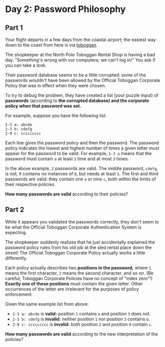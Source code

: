 # Day 2: Password Philosophy
## Part 1

Your flight departs in a few days from the coastal airport; the
easiest way down to the coast from here is via
[toboggan](https://en.wikipedia.org/wiki/Toboggan).

The shopkeeper at the North Pole Toboggan Rental Shop is having a bad
day. "Something's wrong with our computers; we can't log in!" You ask
if you can take a look.

Their password database seems to be a little corrupted: some of the
passwords wouldn't have been allowed by the Official Toboggan
Corporate Policy that was in effect when they were chosen.

To try to debug the problem, they have created a list (your puzzle
input) of **passwords** (according to **the corrupted database) and the
corporate policy when that password was set.**

For example, suppose you have the following list:

```
1-3 a: abcde
1-3 b: cdefg
2-9 c: ccccccccc
```

Each line gives the password policy and then the password. The
password policy indicates the lowest and highest number of times a
given letter must appear for the password to be valid. For example,
`1-3 a` means that the password must contain `a` at least `1` time and
at most `3` times.

In the above example, *`2`* passwords are valid. The middle password,
`cdefg`, is not; it contains no instances of `b`, but needs at least
`1`. The first and third passwords are valid: they contain one `a` or
nine `c`, both within the limits of their respective policies.

**How many passwords are valid** according to their policies?

## Part 2

While it appears you validated the passwords correctly, they don't
seem to be what the Official Toboggan Corporate Authentication System
is expecting.

The shopkeeper suddenly realizes that he just accidentally explained
the password policy rules from his old job at the sled rental place
down the street! The Official Toboggan Corporate Policy actually works
a little differently.

Each policy actually describes two **positions in the password,**
where `1` means the first character, `2` means the second character,
and so on. (Be careful; Toboggan Corporate Policies have no concept of
"index zero"!) **Exactly one of these positions** must contain the
given letter. Other occurrences of the letter are irrelevant for the
purposes of policy enforcement.

Given the same example list from above:

- `1-3 a: abcde` is **valid:** position `1` contains `a` and position
  `3` does not.
- `1-3 b: cdefg` is **invalid:** neither position `1` nor position `3`
  contains `b`.
- `2-9 c: ccccccccc` is **invalid:** both position `2` and position
  `9` contain `c`.

**How many passwords are valid** according to the new interpretation
of the policies?
